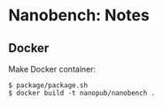 Nanobench: Notes
================

## Docker

Make Docker container:

    $ package/package.sh
    $ docker build -t nanopub/nanobench .
